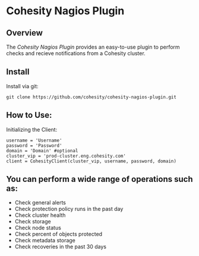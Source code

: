 

Cohesity Nagios Plugin
=================

## Overview

The *Cohesity Nagios Plugin*  provides an easy-to-use plugin to perform checks and recieve notifications from a Cohesity cluster. 


## Install

Install via git:
```
git clone https://github.com/cohesity/cohesity-nagios-plugin.git
```


## How to Use:

Initializing the Client:
```
username = 'Username'
password = 'Password'
domain = 'Domain' #optional
cluster_vip = 'prod-cluster.eng.cohesity.com'
client = CohesityClient(cluster_vip, username, password, domain)
```

## You can perform a wide range of operations such as:
* Check general alerts 
* Check protection policy runs in the past day
* Check cluster health 
* Check storage
* Check node status 
* Check percent of objects protected 
* Check metadata storage 
* Check recoveries in the past 30 days 
